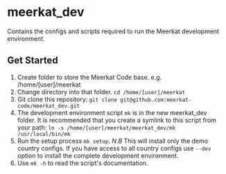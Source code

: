 # meerkat_dev
Contains the configs and scripts required to run the Meerkat development environment.

Get Started
-----------
1. Create folder to store the Meerkat Code base. e.g. /home/[user]/meerkat
2. Change directory into that folder. `cd /home/[user]/meerkat`
3. Git clone this repository:
   `git clone git@github.com:meerkat-code/meerkat_dev.git`
4. The development environment script `mk` is in the new meerkat_dev folder.
   It is recommended that you create a symlink to this script from your path:
   `ln -s /home/[user]/meerkat/meerkat_dev/mk /usr/local/bin/mk`
5. Run the setup process `mk setup`.
   *N.B* This will install only the demo country configs. If you have access to
   all country configs use `--dev` option to install the complete development
   environment.
6. Use `mk -h` to read the script's documentation.
